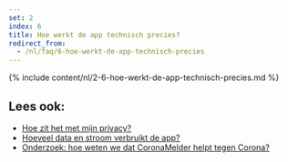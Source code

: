 ```yaml
---
set: 2
index: 6
title: Hoe werkt de app technisch precies?
redirect_from: 
  - /nl/faq/6-hoe-werkt-de-app-technisch-precies
---
```

{% include content/nl/2-6-hoe-werkt-de-app-technisch-precies.md %}

## Lees ook:

- <a href="/{{page.lang}}/faq/2-8-hoe-zit-het-met-mijn-privacy">Hoe zit het met mijn privacy?</a>
- <a href="/{{page.lang}}/faq/2-2-hoeveel-data-en-stroom-gebruikt-de-app">Hoeveel data en stroom verbruikt de app?</a>
- <a href="/{{page.lang}}/faq/3-1-onderzoek-hoe-weten-we-of-coronamelder-helpt-tegen-corona">Onderzoek: hoe weten we dat CoronaMelder helpt tegen Corona?</a>
